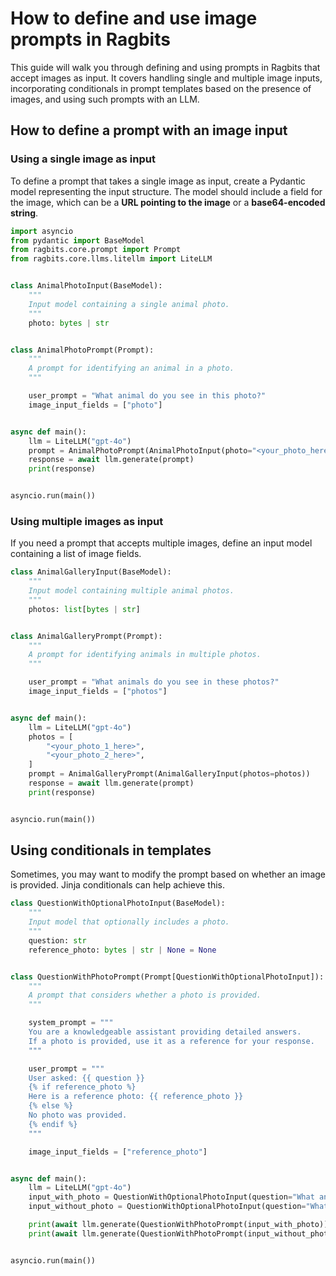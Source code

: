 # How to define and use image prompts in Ragbits

This guide will walk you through defining and using prompts in Ragbits that accept images as input. It covers handling single and multiple image inputs, incorporating conditionals in prompt templates based on the presence of images, and using such prompts with an LLM.

## How to define a prompt with an image input

### Using a single image as input

To define a prompt that takes a single image as input, create a Pydantic model representing the input structure. The model should include a field for the image, which can be a **URL pointing to the image** or a **base64-encoded string**.

```python
import asyncio
from pydantic import BaseModel
from ragbits.core.prompt import Prompt
from ragbits.core.llms.litellm import LiteLLM


class AnimalPhotoInput(BaseModel):
    """
    Input model containing a single animal photo.
    """
    photo: bytes | str


class AnimalPhotoPrompt(Prompt):
    """
    A prompt for identifying an animal in a photo.
    """

    user_prompt = "What animal do you see in this photo?"
    image_input_fields = ["photo"]


async def main():
    llm = LiteLLM("gpt-4o")
    prompt = AnimalPhotoPrompt(AnimalPhotoInput(photo="<your_photo_here>"))
    response = await llm.generate(prompt)
    print(response)


asyncio.run(main())
```

### Using multiple images as input

If you need a prompt that accepts multiple images, define an input model containing a list of image fields.

```python
class AnimalGalleryInput(BaseModel):
    """
    Input model containing multiple animal photos.
    """
    photos: list[bytes | str]


class AnimalGalleryPrompt(Prompt):
    """
    A prompt for identifying animals in multiple photos.
    """

    user_prompt = "What animals do you see in these photos?"
    image_input_fields = ["photos"]


async def main():
    llm = LiteLLM("gpt-4o")
    photos = [
        "<your_photo_1_here>",
        "<your_photo_2_here>",
    ]
    prompt = AnimalGalleryPrompt(AnimalGalleryInput(photos=photos))
    response = await llm.generate(prompt)
    print(response)


asyncio.run(main())
```

## Using conditionals in templates

Sometimes, you may want to modify the prompt based on whether an image is provided. Jinja conditionals can help achieve this.

```python
class QuestionWithOptionalPhotoInput(BaseModel):
    """
    Input model that optionally includes a photo.
    """
    question: str
    reference_photo: bytes | str | None = None


class QuestionWithPhotoPrompt(Prompt[QuestionWithOptionalPhotoInput]):
    """
    A prompt that considers whether a photo is provided.
    """

    system_prompt = """
    You are a knowledgeable assistant providing detailed answers.
    If a photo is provided, use it as a reference for your response.
    """

    user_prompt = """
    User asked: {{ question }}
    {% if reference_photo %}
    Here is a reference photo: {{ reference_photo }}
    {% else %}
    No photo was provided.
    {% endif %}
    """

    image_input_fields = ["reference_photo"]


async def main():
    llm = LiteLLM("gpt-4o")
    input_with_photo = QuestionWithOptionalPhotoInput(question="What animal do you see in this photo?", reference_photo="<your_photo_here>")
    input_without_photo = QuestionWithOptionalPhotoInput(question="What is the capital of France?")

    print(await llm.generate(QuestionWithPhotoPrompt(input_with_photo)))
    print(await llm.generate(QuestionWithPhotoPrompt(input_without_photo)))


asyncio.run(main())
```
